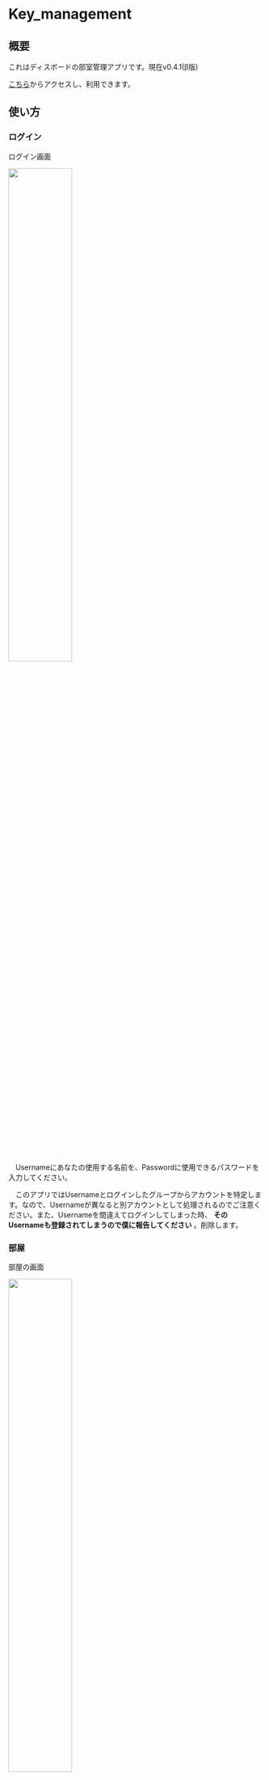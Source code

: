# Key_management

## 概要

これはディスボードの部室管理アプリです。現在v0.4.1(β版)

[こちら](https://kumachan0210.github.io/Key_management)からアクセスし、利用できます。

## 使い方

### ログイン

ログイン画面

<img src="https://github.com/kumachan0210/Key_management/blob/master/picture/Login.png" width="50%">

　Usernameにあなたの使用する名前を、Passwordに使用できるパスワードを入力してください。

　このアプリではUsernameとログインしたグループからアカウントを特定します。なので、Usernameが異なると別アカウントとして処理されるのでご注意ください。また、Usernameを間違えてログインしてしまった時、 **そのUsernameも登録されてしまうので僕に報告してください** 。削除します。

### 部屋

部屋の画面

<img src="https://github.com/kumachan0210/Key_management/blob/master/picture/Room.png" width="50%">

  これは部屋の画面です。左側のRoomというところを押すとこの画面に移ります。右上のアイコンを押すと情報を更新します。

#### 各部説明

 ・ **真ん中上部**

    現在部屋が空いているかどうか表示されます。


 ・ **真ん中中央**

    現在部屋の中にいる人が表示されます。


 ・ **右側下部**

    部屋に入退出をするボタンがあります。(現在は表示されていません。)


    文字がEnterの時に押すと入室、Exitの時に押すと退室です。


    ※入室できるのは **鍵を持っている人** または **部屋に人がいる時** です。退室は制限ありません。


### 鍵の持ち主

鍵の持ち主の画面

<img src="https://github.com/kumachan0210/Key_management/blob/master/picture/Key_Owner.jpg" width="50%">

  これは鍵の持ち主の画面です。左側のKey Ownerというところを押すとこの画面に移ります。右上のアイコンを押すと情報を更新します。

#### 各部説明

 ・ **真ん中中央**

    現在の鍵の持ち主が表示されます。(写真は情報保護のためモザイク表示。)

 ・ **真ん中下部**

    あなたが鍵の持ち主である場合のみ「hand over」ボタンが表示されます。このボタンを押すことによって鍵を渡す画面に移れます。

### 鍵の受け渡し

 上のところからのみ飛んでこれます。

#### 各部説明

 ・ **真ん中上部**

    ここに文字を入力することで渡す相手を指定できます。

 ・ **真ん中中央**

    ここのリストにあるものがこのグループにいるメンバーです。名前を押すと、その名前が上部の入力欄に入ります。

 ・ **真ん中下部**

    このボタンを押すと鍵の受け渡しが実行されます。失敗した時は鍵の所持者は変わらず、上の画面に戻されます。

    ※ **渡せる相手はこのグループに<color="red">一度でもログイン</color>したことのある人** に限ります。

### ログ

ログの画面

<img src="https://github.com/kumachan0210/Key_management/blob/master/picture/Log.jpg" width="50%">

  これはログの画面です。左側のLogというところを押すとこの画面に移ります。右上のアイコンを押すと情報を更新します。

 #### 各部説明

 ・ **真ん中中央**

    このグループでのログが最大100件表示されます。(写真は情報保護のため一部モザイク。)
